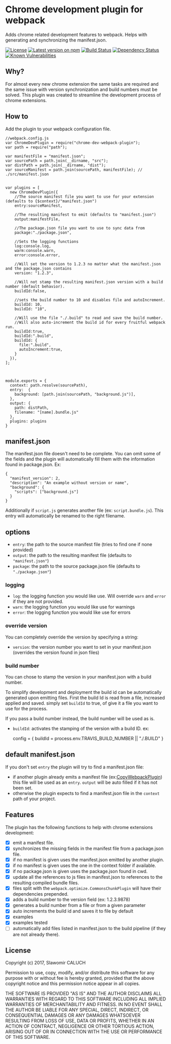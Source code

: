 # Chrome development plugin for webpack

Adds chrome related development features to webpack. Helps with generating and synchronizing the manifest.json.

[![License][npm-license-image]][npmjs-url]
[![Latest version on npm][npm-version-image]][npmjs-url]
[![Build Status][travis-image]][travis-url]
[![Dependency Status][dependency-image]][dependency-url]
[![Known Vulnerabilities][snyk-image]][snyk-url]

## Why?
For almost every new chrome extension the same tasks are required and the same issue with version synchronization and build numbers must be solved.
This plugin was created to streamline the development process of chrome extensions.

## How to
Add the plugin to your webpack configuration file.

    //webpack.config.js
    var ChromeDevPlugin = require("chrome-dev-webpack-plugin");
    var path = require("path");

    var manifestFile = "manifest.json";
    var sourcePath = path.join(__dirname, "src");
    var distPath = path.join(__dirname, "dist");
    var sourceManifest = path.join(sourcePath, manifestFile); // ./src/manifest.json


    var plugins = [
      new ChromeDevPlugin({
        //The source manifest file you want to use for your extension (defaults to {$context}/"manifest.json")
        entry:sourceManifest,

        //The resulting manifest to emit (defaults to "manifest.json")
        output:manifestFile,
        
        //The package.json file you want to use to sync data from
        package:"./package.json",

        //Sets the logging functions
        log:console.log,
        warm:console.warn,
        error:console.error,

        //Will set the version to 1.2.3 no matter what the manifest.json and the package.json contains
        version: "1.2.3",

        //Will not stamp the resulting manifest.json version with a build number (default behavior).
        buildId:false,

        //sets the build number to 10 and disables file and autoIncrement.
        buildId: 10,
        buildId: "10",

        //Will use the file "./.build" to read and save the build number.
        //Will also auto-increment the build id for every fruitful webpack run.
        buildId:true,
        buildId:".build",
        buildId: {
          file:".build",
          autoIncrement:true,
        }
      }),
    ];



    module.exports = {
      context: path.resolve(sourcePath),
      entry:  {
        background: [path.join(sourcePath, "background.js")],
      },
      output: {
        path: distPath,
        filename: "[name].bundle.js"
      },
      plugins: plugins
    }

## manifest.json
The manifest.json file doesn't need to be complete. You can omit some of the fields and the plugin will automatically fill them with the information found in package.json.
Ex:

    {
      "manifest_version": 2,
      "description": "An example without version or name",
      "background": {
        "scripts": ["background.js"]
      }
    }

Additionally if `script.js` generates another file (ex: `script.bundle.js`). This entry will automatically be renamed to the right filename.

## options

 - `entry`: the path to the source manifest file (tries to find one if none provided)
 - `output`: the path to the resulting manifest file (defaults to `"manifest.json"`)
 - `package`: the path to the source package.json file (defaults to `"./package.json"`)

### logging

 - `log`: the logging function you would like use. Will override `warn` and `error` if they are not provided.
 - `warn`: the logging function you would like use for warnings
 - `error`: the logging function you would like use for errors

### override version
You can completely override the version by specifying a string:

 - `version`: the version number you want to set in your manifest.json (overrides the version found in json files)

### build number
You can chose to stamp the version in your manifest.json with a build number.

To simplify development and deployment the build id can be automatically generated upon emitting files. First the build Id is read from a file, increased applied and saved. simply set `buildId` to true, of give it a file you want to use for the process.

If you pass a build number instead, the build number will be used as is.
- `buildId`: activates the stamping of the version with a build ID. 
ex:

    config = {
      buildId = process.env.TRAVIS_BUILD_NUMBER || "./.BUILD"
    }


## default manifest.json
If you don't set `entry` the plugin will try to find a manifest.json file:

- if another plugin already emits a manifest file (ex:[CopyWebpackPlugin](https://github.com/kevlened/copy-webpack-plugin)) this file will be used as an `entry`. `output` will be auto filled if it has not been set.
- otherwise the plugin expects to find a manifest.json file in the `context` path of your project.

## Features 
The plugin has the following functions to help with chrome extensions development:

- [x] emit a manifest file.
- [x] synchronizes the missing fields in the manifest file from a package.json file.
- [x] if no manifest is given uses the manifest.json emitted by another plugin.
- [x] if no manifest is given uses the one in the context folder if available.
- [x] if no package.json is given uses the package.json found in cwd.
- [x] update all the references to js files in manifest.json to references to the resulting compiled bundle files.
- [x] files split with the `webpack.optimize.CommonsChunkPlugin` will have their dependencies prepended.
- [x] adds a build number to the version field (ex: 1.2.3.9878)
- [x] generates a build number from a file or from a given parameter
- [x] auto increments the build id and saves it to file by default
- [x] examples
- [x] examples tested
- [ ] automatically add files listed in manifest.json to the build pipeline (if they are not already there).

## License

Copyright (c) 2017, Slawomir CALUCH

Permission to use, copy, modify, and/or distribute this software for any purpose with or without fee is hereby granted, provided that the above copyright notice and this permission notice appear in all copies.

THE SOFTWARE IS PROVIDED "AS IS" AND THE AUTHOR DISCLAIMS ALL WARRANTIES WITH REGARD TO THIS SOFTWARE INCLUDING ALL IMPLIED WARRANTIES OF MERCHANTABILITY AND FITNESS. IN NO EVENT SHALL THE AUTHOR BE LIABLE FOR ANY SPECIAL, DIRECT, INDIRECT, OR CONSEQUENTIAL DAMAGES OR ANY DAMAGES WHATSOEVER RESULTING FROM LOSS OF USE, DATA OR PROFITS, WHETHER IN AN ACTION OF CONTRACT, NEGLIGENCE OR OTHER TORTIOUS ACTION, ARISING OUT OF OR IN CONNECTION WITH THE USE OR PERFORMANCE OF THIS SOFTWARE.


[travis-image]: https://travis-ci.org/slawo/chrome-dev-webpack-plugin.svg?branch=master
[travis-url]: https://travis-ci.org/slawo/chrome-dev-webpack-plugin

[dependency-image]: https://img.shields.io/gemnasium/slawo/chrome-dev-webpack-plugin.svg
[dependency-url]: https://gemnasium.com/slawo/chrome-dev-webpack-plugin

[snyk-image]: https://snyk.io/test/github/slawo/chrome-dev-webpack-plugin/master/badge.svg
[snyk-url]: https://snyk.io/test/github/slawo/chrome-dev-webpack-plugin

[nodei-image]: https://nodei.co/npm/chrome-dev-webpack-plugin.png
[npmjs-url]: https://www.npmjs.com/package/chrome-dev-webpack-plugin

[npm-license-image]: https://img.shields.io/npm/l/chrome-dev-webpack-plugin.svg
[npm-version-image]: https://img.shields.io/npm/v/chrome-dev-webpack-plugin.svg